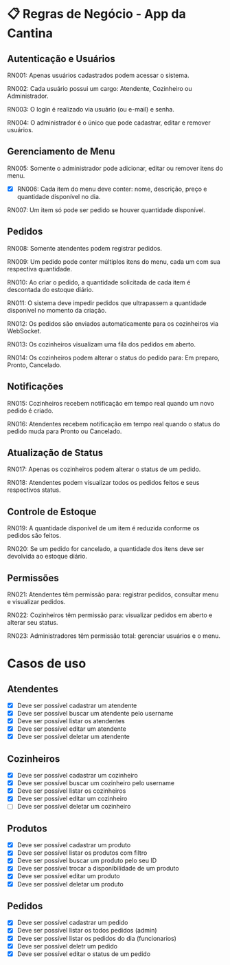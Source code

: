 # 📋 Regras de Negócio - App da Cantina

## Autenticação e Usuários

RN001: Apenas usuários cadastrados podem acessar o sistema.

RN002: Cada usuário possui um cargo: Atendente, Cozinheiro ou Administrador.

RN003: O login é realizado via usuário (ou e-mail) e senha.

RN004: O administrador é o único que pode cadastrar, editar e remover usuários.

## Gerenciamento de Menu

RN005: Somente o administrador pode adicionar, editar ou remover itens do menu.

- [x] RN006: Cada item do menu deve conter: nome, descrição, preço e quantidade disponível no dia.

RN007: Um item só pode ser pedido se houver quantidade disponível.

## Pedidos

RN008: Somente atendentes podem registrar pedidos.

RN009: Um pedido pode conter múltiplos itens do menu, cada um com sua respectiva quantidade.

RN010: Ao criar o pedido, a quantidade solicitada de cada item é descontada do estoque diário.

RN011: O sistema deve impedir pedidos que ultrapassem a quantidade disponível no momento da criação.

RN012: Os pedidos são enviados automaticamente para os cozinheiros via WebSocket.

RN013: Os cozinheiros visualizam uma fila dos pedidos em aberto.

RN014: Os cozinheiros podem alterar o status do pedido para: Em preparo, Pronto, Cancelado.

## Notificações

RN015: Cozinheiros recebem notificação em tempo real quando um novo pedido é criado.

RN016: Atendentes recebem notificação em tempo real quando o status do pedido muda para Pronto ou Cancelado.

## Atualização de Status

RN017: Apenas os cozinheiros podem alterar o status de um pedido.

RN018: Atendentes podem visualizar todos os pedidos feitos e seus respectivos status.

## Controle de Estoque

RN019: A quantidade disponível de um item é reduzida conforme os pedidos são feitos.

RN020: Se um pedido for cancelado, a quantidade dos itens deve ser devolvida ao estoque diário.

## Permissões

RN021: Atendentes têm permissão para: registrar pedidos, consultar menu e visualizar pedidos.

RN022: Cozinheiros têm permissão para: visualizar pedidos em aberto e alterar seu status.

RN023: Administradores têm permissão total: gerenciar usuários e o menu.

# Casos de uso

## Atendentes

- [x] Deve ser possível cadastrar um atendente
- [x] Deve ser possível buscar um atendente pelo username
- [x] Deve ser possível listar os atendentes
- [x] Deve ser possível editar um atendente
- [x] Deve ser possível deletar um atendente

## Cozinheiros

- [x] Deve ser possível cadastrar um cozinheiro
- [x] Deve ser possível buscar um cozinheiro pelo username
- [x] Deve ser possível listar os cozinheiros
- [x] Deve ser possível editar um cozinheiro
- [ ] Deve ser possível deletar um cozinheiro

## Produtos

- [x] Deve ser possível cadastrar um produto
- [x] Deve ser possível listar os produtos com filtro
- [x] Deve ser possível buscar um produto pelo seu ID
- [x] Deve ser possível trocar a disponibilidade de um produto
- [x] Deve ser possível editar um produto
- [x] Deve ser possível deletar um produto

## Pedidos

- [x] Deve ser possível cadastrar um pedido
- [x] Deve ser possível listar os todos pedidos (admin)
- [x] Deve ser possível listar os pedidos do dia (funcionarios)
- [x] Deve ser possível deletr um pedido
- [x] Deve ser possível editar o status de um pedido
